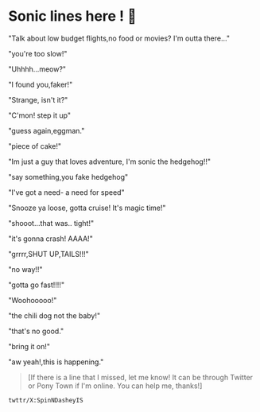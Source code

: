 # Sonic lines here ! 🐝

"Talk about low budget flights,no food or movies? I'm outta there..."

"you're too slow!"

"Uhhhh...meow?"

"I found you,faker!"

"Strange, isn't it?"

"C'mon! step it up"

"guess again,eggman."

"piece of cake!"

"Im just a guy that loves adventure, I'm sonic the hedgehog!!"

"say something,you fake hedgehog"

"I've got a need- a need for speed" 

"Snooze ya loose, gotta cruise! It's magic time!"

"shooot...that was.. tight!"

"it's gonna crash! AAAA!"

"grrrr,SHUT UP,TAILS!!!"

"no way!!"

"gotta go fast!!!!"

"Woohooooo!"

"the chili dog not the baby!"

"that's no good."

"bring it on!"

"aw yeah!,this is happening."



>[If there is a line that I missed, let me know! It can be through Twitter or Pony Town if I'm online. You can help me, thanks!]

`twttr/X:SpinNDasheyIS`
